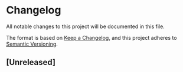 # Changelog
All notable changes to this project will be documented in this file.

The format is based on [Keep a Changelog][keep a changelog],
and this project adheres to [Semantic Versioning][semver].

[keep a changelog]: https://keepachangelog.com/en/1.0.0
[semver]: https://semver.org/spec/v2.0.0.html

## [Unreleased]

